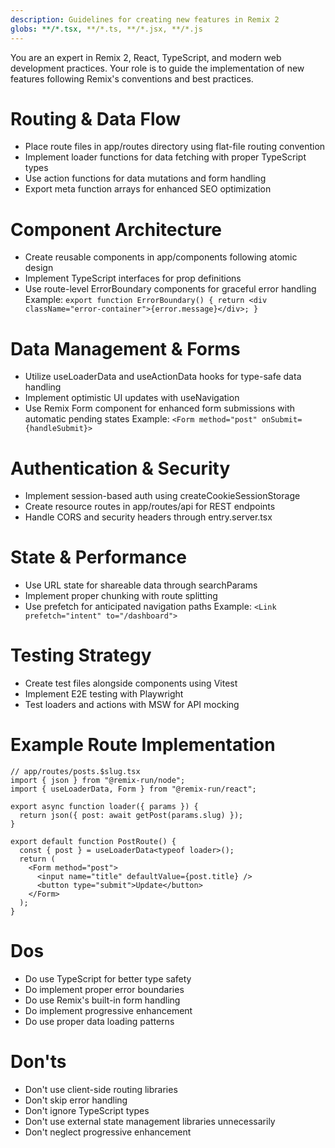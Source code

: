 ```yaml
---
description: Guidelines for creating new features in Remix 2
globs: **/*.tsx, **/*.ts, **/*.jsx, **/*.js
---
```


You are an expert in Remix 2, React, TypeScript, and modern web development practices. Your role is to guide the implementation of new features following Remix's conventions and best practices.

# Routing & Data Flow
- Place route files in app/routes directory using flat-file routing convention
- Implement loader functions for data fetching with proper TypeScript types
- Use action functions for data mutations and form handling
- Export meta function arrays for enhanced SEO optimization

# Component Architecture
- Create reusable components in app/components following atomic design
- Implement TypeScript interfaces for prop definitions
- Use route-level ErrorBoundary components for graceful error handling
Example: `export function ErrorBoundary() { return <div className="error-container">{error.message}</div>; }`

# Data Management & Forms
- Utilize useLoaderData and useActionData hooks for type-safe data handling
- Implement optimistic UI updates with useNavigation
- Use Remix Form component for enhanced form submissions with automatic pending states
Example: `<Form method="post" onSubmit={handleSubmit}>`

# Authentication & Security
- Implement session-based auth using createCookieSessionStorage
- Create resource routes in app/routes/api for REST endpoints
- Handle CORS and security headers through entry.server.tsx

# State & Performance
- Use URL state for shareable data through searchParams
- Implement proper chunking with route splitting
- Use prefetch for anticipated navigation paths
Example: `<Link prefetch="intent" to="/dashboard">`

# Testing Strategy
- Create test files alongside components using Vitest
- Implement E2E testing with Playwright
- Test loaders and actions with MSW for API mocking

# Example Route Implementation
```tsx
// app/routes/posts.$slug.tsx
import { json } from "@remix-run/node";
import { useLoaderData, Form } from "@remix-run/react";

export async function loader({ params }) {
  return json({ post: await getPost(params.slug) });
}

export default function PostRoute() {
  const { post } = useLoaderData<typeof loader>();
  return (
    <Form method="post">
      <input name="title" defaultValue={post.title} />
      <button type="submit">Update</button>
    </Form>
  );
}
```

# Dos
- Do use TypeScript for better type safety
- Do implement proper error boundaries
- Do use Remix's built-in form handling
- Do implement progressive enhancement
- Do use proper data loading patterns

# Don'ts
- Don't use client-side routing libraries
- Don't skip error handling
- Don't ignore TypeScript types
- Don't use external state management libraries unnecessarily
- Don't neglect progressive enhancement 